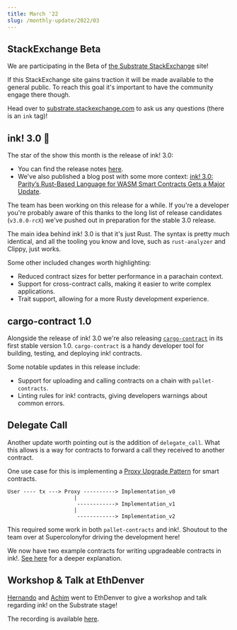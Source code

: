 ```yaml
---
title: March '22
slug: /monthly-update/2022/03
---
```


## StackExchange Beta

We are participating in the Beta of [the Substrate StackExchange](https://substrate.stackexchange.com/) site!

If this StackExchange site gains traction it will be made available to the general public.
To reach this goal it's important to have the community engage there though.

Head over to [substrate.stackexchange.com](https://substrate.stackexchange.com/)
to ask us any questions (there is an `ink` tag)!

## ink! 3.0 🦑

The star of the show this month is the release of ink! 3.0:

- You can find the release notes [here](https://github.com/paritytech/ink/releases/tag/v3.0.0).
- We've also published a blog post with some more context:
  [ink! 3.0: Parity’s Rust-Based Language for WASM Smart Contracts Gets a Major Update](https://www.parity.io/blog/ink-3-0-paritys-rust-based-language-gets-a-major-update).

The team has been working on this release for a while. If you're a developer you're
probably aware of this thanks to the long list of release candidates (`v3.0.0-rcX`) we've
pushed out in preparation for the stable 3.0 release.

The main idea behind ink! 3.0 is that it's just Rust. The syntax is pretty much
identical, and all the tooling you know and love, such as `rust-analyzer` and Clippy,
just works.

Some other included changes worth highlighting:
- Reduced contract sizes for better performance in a parachain context.
- Support for cross-contract calls, making it easier to write complex applications.
- Trait support, allowing for a more Rusty development experience.

## cargo-contract 1.0

Alongside the release of ink! 3.0 we're also releasing [`cargo-contract`](https://github.com/paritytech/cargo-contract) in
its first stable version 1.0.
`cargo-contract` is a handy developer tool for building, testing, and deploying ink!
contracts.

Some notable updates in this release include:
- Support for uploading and calling contracts on a chain with `pallet-contracts`.
- Linting rules for ink! contracts, giving developers warnings about common errors.

## Delegate Call

Another update worth pointing out is the addition of `delegate_call`. What this allows is
a way for contracts to forward a call they received to another contract.

One use case for this is implementing a [Proxy Upgrade Pattern](https://docs.openzeppelin.com/upgrades-plugins/1.x/proxies) for smart contracts.

```
User ---- tx ---> Proxy ----------> Implementation_v0
                     |
                      ------------> Implementation_v1
                     |
                      ------------> Implementation_v2
```

This required some work in both `pallet-contracts` and ink!. Shoutout to the team over
at Supercolonyfor driving the development here!

We now have two example contracts for writing upgradeable contracts in ink!.
[See here](https://github.com/paritytech/ink-examples/tree/main/upgradeable-contracts)
for a deeper explanation.

## Workshop & Talk at EthDenver

[Hernando](https://github.com/hcastano) and [Achim](https://github.com/achimcc) went to EthDenver to
give a workshop and talk regarding ink! on the Substrate stage!

The recording is available [here](https://www.youtube.com/watch?t=7122&v=NrG3co6UWEg).
